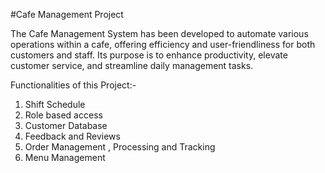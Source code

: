 #Cafe Management Project

The Cafe Management System has been developed to automate various operations within a cafe, offering efficiency and user-friendliness for both customers and staff. Its purpose is to enhance productivity, elevate customer service, and streamline daily management tasks.

Functionalities of this Project:-
1. Shift Schedule
2. Role based access
3. Customer Database
4. Feedback and Reviews
5. Order Management , Processing and Tracking
6. Menu Management


